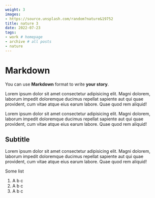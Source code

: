 ```yaml
---
weight: 3
images:
- https://source.unsplash.com/random?nature&19752
title: nature 3
date: 2022-07-23
tags:
- work # homepage
- archive # all posts
- nature
---
```


# Markdown

You can use **Markdown** format to write **your story**.

Lorem ipsum dolor sit amet consectetur adipisicing elit. Magni dolorem, laborum impedit doloremque ducimus repellat sapiente aut qui quae provident, cum vitae atque eius earum labore. Quae quod rem aliquid! 

Lorem ipsum dolor sit amet consectetur adipisicing elit. Magni dolorem, laborum impedit doloremque ducimus repellat sapiente aut qui quae provident, cum vitae atque eius earum labore. Quae quod rem aliquid!

## Subtitle

Lorem ipsum dolor sit amet consectetur adipisicing elit. Magni dolorem, laborum impedit doloremque ducimus repellat sapiente aut qui quae provident, cum vitae atque eius earum labore. Quae quod rem aliquid!

Some list

1. A b c
2. A b c
3. A b c 
